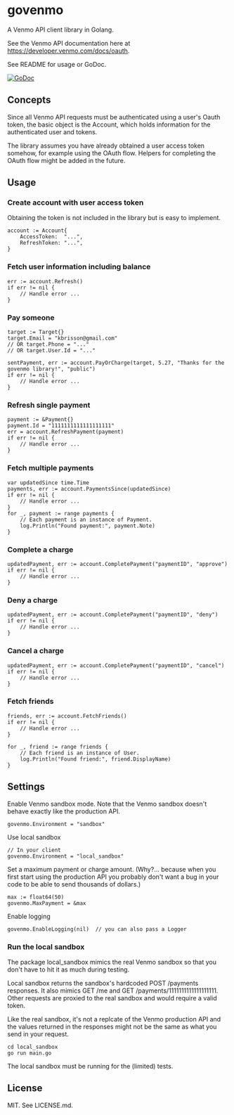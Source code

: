 # govenmo

A Venmo API client library in Golang.

See the Venmo API documentation here at https://developer.venmo.com/docs/oauth.

See README for usage or GoDoc.

<a href="https://godoc.org/github.com/deet/govenmo"><img src="https://godoc.org/github.com/deet/govenmo?status.svg" alt="GoDoc"></a>

## Concepts

Since all Venmo API requests must be authenticated using a user's Oauth token, the basic object is the Account, which holds information for the authenticated user and tokens.

The library assumes you have already obtained a user access token somehow, for example using the OAuth flow. Helpers for completing the OAuth flow might be added in the future.

## Usage

### Create account with user access token

Obtaining the token is not included in the library but is easy to implement.

	account := Account{
		AccessToken:  "...",
		RefreshToken: "...",
	}

### Fetch user information including balance

	err := account.Refresh()
	if err != nil {
		// Handle error ...
	}

### Pay someone

	target := Target{}
	target.Email = "kbrisson@gmail.com"
	// OR target.Phone = "..."
	// OR target.User.Id = "..."

	sentPayment, err := account.PayOrCharge(target, 5.27, "Thanks for the govenmo library!", "public")
	if err != nil {
		// Handle error ...
	}

### Refresh single payment

	payment := &Payment{}
	payment.Id = "1111111111111111111"
	err = account.RefreshPayment(payment)
	if err != nil {
		// Handle error ...
	}

### Fetch multiple payments

	var updatedSince time.Time
	payments, err := account.PaymentsSince(updatedSince)
	if err != nil {
		// Handle error ...
	}
	for _, payment := range payments {
		// Each payment is an instance of Payment.
		log.Println("Found payment:", payment.Note)
	}

### Complete a charge

	updatedPayment, err := account.CompletePayment("paymentID", "approve")
	if err != nil {
		// Handle error ...
	}

### Deny a charge

	updatedPayment, err := account.CompletePayment("paymentID", "deny")
	if err != nil {
		// Handle error ...
	}

### Cancel a charge

	updatedPayment, err := account.CompletePayment("paymentID", "cancel")
	if err != nil {
		// Handle error ...
	}

### Fetch friends

	friends, err := account.FetchFriends()
	if err != nil {
		// Handle error ...
	}

	for _, friend := range friends {
		// Each friend is an instance of User.
		log.Println("Found friend:", friend.DisplayName)
	}

## Settings

Enable Venmo sandbox mode. Note that the Venmo sandbox doesn't behave exactly like the production API.

	govenmo.Environment = "sandbox"

Use local sandbox

	// In your client
	govenmo.Environment = "local_sandbox"

Set a maximum payment or charge amount. (Why?... because when you first start using the production API you probably don't want a bug in your code to be able to send thousands of dollars.)

	max := float64(50)
	govenmo.MaxPayment = &max

Enable logging

	govenmo.EnableLogging(nil)  // you can also pass a Logger

### Run the local sandbox

The package local_sandbox mimics the real Venmo sandbox so that you don't have to hit it as much during testing. 

Local sandbox returns the sandbox's hardcoded POST /payments responses. It also mimics GET /me and GET /payments/1111111111111111111.  Other requests are proxied to the real sandbox and would require a valid token.

Like the real sandbox, it's not a replcate of the Venmo production API and the values returned in the responses might not be the same as what you send in your request.

	cd local_sandbox
	go run main.go

The local sandbox must be running for the (limited) tests.

## License

MIT. See LICENSE.md.
